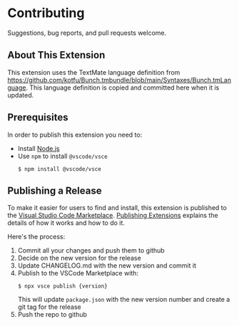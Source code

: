 # Contributing

Suggestions, bug reports, and pull requests welcome.

## About This Extension

This extension uses the TextMate language definition from https://github.com/kotfu/Bunch.tmbundle/blob/main/Syntaxes/Bunch.tmLanguage. This language definition is copied and committed here when it is updated.


## Prerequisites

In order to publish this extension you need to:

- Install [Node.js](https://nodejs.org/en/)
- Use `npm` to install `@vscode/vsce`
    ```
    $ npm install @vscode/vsce
    ```


## Publishing a Release

To make it easier for users to find and install, this extension is published to
the [Visual Studio Code Marketplace](https://marketplace.visualstudio.com/VSCode). [Publishing Extensions](https://code.visualstudio.com/api/working-with-extensions/publishing-extension) explains the details of how it works and how to do it.

Here's the process:

1. Commit all your changes and push them to github
2. Decide on the new version for the release
3. Update CHANGELOG.md with the new version and commit it
4. Publish to the VSCode Marketplace with:
     ```
     $ npx vsce publish {version}
     ```
   This will update `package.json` with the new version number and create a
   git tag for the release
5. Push the repo to github
